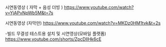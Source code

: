 시연동영상 ( 자막 + 음성 더빙 ) https://www.youtube.com/watch?v=YjAPvNpWb5M&t=7s

시연동영상 (자막만) https://www.youtube.com/watch?v=MKDz0HM1tvk&t=2s

-빌드 무결성 테스트용 설치 및 시연영상(모바일 플랫폼) https://www.youtube.com/shorts/ZpcDllHk6cE
